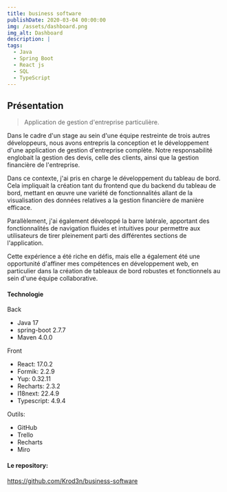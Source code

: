 ```yaml
---
title: business software
publishDate: 2020-03-04 00:00:00
img: /assets/dashboard.png
img_alt: Dashboard
description: |
tags:
  - Java
  - Spring Boot 
  - React js 
  - SQL
  - TypeScript
---
```



## Présentation

> Application de gestion d'entreprise particulière.

Dans le cadre d'un stage au sein d'une équipe restreinte de trois autres développeurs, nous avons entrepris la conception et le développement d'une application de gestion d'entreprise complète. Notre responsabilité englobait la gestion des devis, celle des clients, ainsi que la gestion financière de l'entreprise.

Dans ce contexte, j'ai pris en charge le développement du tableau de bord. Cela impliquait la création tant du frontend que du backend du tableau de bord, mettant en œuvre une variété de fonctionnalités allant de la visualisation des données relatives a la gestion financière de manière efficace.

Parallèlement, j'ai également développé la barre latérale, apportant des fonctionnalités de navigation fluides et intuitives pour permettre aux utilisateurs de tirer pleinement parti des différentes sections de l'application.

Cette expérience a été riche en défis, mais elle a également été une opportunité d'affiner mes compétences en développement web, en particulier dans la création de tableaux de bord robustes et fonctionnels au sein d'une équipe collaborative.


#### Technologie

Back
- Java 17
- spring-boot 2.7.7
- Maven 4.0.0

Front
- React: 17.0.2
- Formik: 2.2.9
- Yup: 0.32.11
- Recharts: 2.3.2
- I18next: 22.4.9
- Typescript: 4.9.4

Outils:
- GitHub
- Trello
- Recharts
- Miro

#### Le repository:

https://github.com/Krod3n/business-software